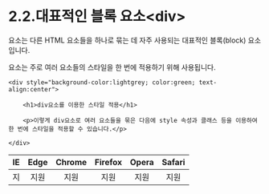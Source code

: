 # 2.2.대표적인 블록 요소&lt;div&gt;

요소는 다른 HTML 요소들을 하나로 묶는 데 자주 사용되는 대표적인 블록\(block\) 요소입니다.

요소는 주로 여러 요소들의 스타일을 한 번에 적용하기 위해 사용됩니다.

```text
<div style="background-color:lightgrey; color:green; text-align:center">

	<h1>div요소를 이용한 스타일 적용</h1>

	<p>이렇게 div요소로 여러 요소들을 묶은 다음에 style 속성과 클래스 등을 이용하여 한 번에 스타일을 적용할 수 있습니다.</p>

</div>
```

| IE | Edge | Chrome | Firefox | Opera | Safari |
| :---: | :---: | :---: | :---: | :---: | :---: |
| 지 | 지원 | 지원 | 지원 | 지원 | 지원 |

